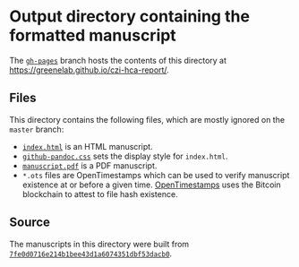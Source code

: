 # Output directory containing the formatted manuscript

The [`gh-pages`](https://github.com/greenelab/czi-hca-report/tree/gh-pages) branch hosts the contents of this directory at https://greenelab.github.io/czi-hca-report/.

## Files

This directory contains the following files, which are mostly ignored on the `master` branch:

+ [`index.html`](index.html) is an HTML manuscript.
+ [`github-pandoc.css`](github-pandoc.css) sets the display style for `index.html`.
+ [`manuscript.pdf`](manuscript.pdf) is a PDF manuscript.
+ `*.ots` files are OpenTimestamps which can be used to verify manuscript existence at or before a given time.
  [OpenTimestamps](opentimestamps.org) uses the Bitcoin blockchain to attest to file hash existence.

## Source

The manuscripts in this directory were built from
[`7fe0d0716e214b1bee43d1a6074351dbf53dacb0`](https://github.com/greenelab/czi-hca-report/commit/7fe0d0716e214b1bee43d1a6074351dbf53dacb0).
